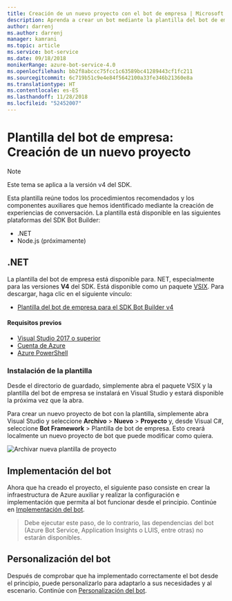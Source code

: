 ```yaml
---
title: Creación de un nuevo proyecto con el bot de empresa | Microsoft Docs
description: Aprenda a crear un bot mediante la plantilla del bot de empresa.
author: darrenj
ms.author: darrenj
manager: kamrani
ms.topic: article
ms.service: bot-service
ms.date: 09/18/2018
monikerRange: azure-bot-service-4.0
ms.openlocfilehash: bb2f8abccc75fcc1c63589bc41289443cf1fc211
ms.sourcegitcommit: 6c719b51c9e4e84f5642100a33fe346b21360e8a
ms.translationtype: HT
ms.contentlocale: es-ES
ms.lasthandoff: 11/28/2018
ms.locfileid: "52452007"
---
```

# <a name="enterprise-bot-template---creating-a-new-project"></a>Plantilla del bot de empresa: Creación de un nuevo proyecto

> [!NOTE]
> Este tema se aplica a la versión v4 del SDK. 

Esta plantilla reúne todos los procedimientos recomendados y los componentes auxiliares que hemos identificado mediante la creación de experiencias de conversación. La plantilla está disponible en las siguientes plataformas del SDK Bot Builder:

- .NET
- Node.js (próximamente)

## <a name="net"></a>.NET

La plantilla del bot de empresa está disponible para. NET, especialmente para las versiones **V4** del SDK. Está disponible como un paquete [VSIX](https://docs.microsoft.com/en-us/visualstudio/extensibility/anatomy-of-a-vsix-package). Para descargar, haga clic en el siguiente vínculo:

- [Plantilla del bot de empresa para el SDK Bot Builder v4](https://aka.ms/GetEnterpriseBotTemplate)

#### <a name="prerequisites"></a>Requisitos previos

- [Visual Studio 2017 o superior](https://www.visualstudio.com/downloads/)
- [Cuenta de Azure](https://azure.microsoft.com/en-us/free/)
- [Azure PowerShell](https://docs.microsoft.com/en-us/powershell/azure/overview?view=azurermps-6.8.1)

### <a name="install-the-template"></a>Instalación de la plantilla

Desde el directorio de guardado, simplemente abra el paquete VSIX y la plantilla del bot de empresa se instalará en Visual Studio y estará disponible la próxima vez que la abra.

Para crear un nuevo proyecto de bot con la plantilla, simplemente abra Visual Studio y seleccione **Archivo** > **Nuevo** > **Proyecto** y, desde Visual C#, seleccione **Bot Framework** > Plantilla de bot de empresa. Esto creará localmente un nuevo proyecto de bot que puede modificar como quiera. 

![Archivar nueva plantilla de proyecto](media/enterprise-template/EnterpriseBot-NewProject.png)

## <a name="deploy-your-bot"></a>Implementación del bot

Ahora que ha creado el proyecto, el siguiente paso consiste en crear la infraestructura de Azure auxiliar y realizar la configuración e implementación que permita al bot funcionar desde el principio. Continúe en [Implementación del bot](bot-builder-enterprise-template-deployment.md).

> Debe ejecutar este paso, de lo contrario, las dependencias del bot (Azure Bot Service, Application Insights o LUIS, entre otras) no estarán disponibles.

## <a name="customize-your-bot"></a>Personalización del bot

Después de comprobar que ha implementado correctamente el bot desde el principio, puede personalizarlo para adaptarlo a sus necesidades y al escenario. Continúe con [Personalización del bot](bot-builder-enterprise-template-customize.md).
